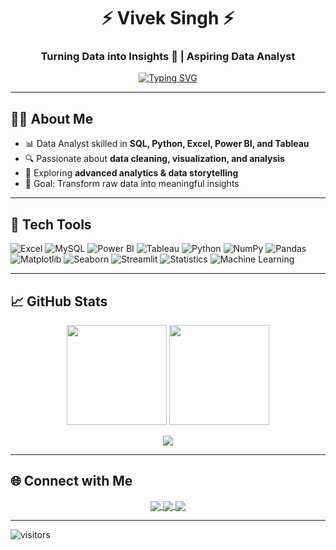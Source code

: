 <h1 align="center">⚡ Vivek Singh ⚡</h1>
<h3 align="center">Turning Data into Insights 🚀 | Aspiring Data Analyst</h3>

<div align="center">

[![Typing SVG](https://readme-typing-svg.herokuapp.com?font=Fira+Code&size=22&pause=1000&color=00eaff&center=true&vCenter=true&width=550&lines=Data+Analyst;Excel+%7C+SQL+%7C+Power+BI+%7C+Tableau+%7C+Python;LeetCode+SQL+50+Challenge+🔥;Lifelong+Learner+📊)](https://git.io/typing-svg)

</div>

---

## 👨‍💻 About Me
- 📊 Data Analyst skilled in **SQL, Python, Excel, Power BI, and Tableau**
- 🔍 Passionate about **data cleaning, visualization, and analysis**
- 🌱 Exploring **advanced analytics & data storytelling**
- 🎯 Goal: Transform raw data into meaningful insights

---

## 🎨 Tech Tools  

![Excel](https://img.shields.io/badge/Excel-217346?style=for-the-badge&logo=microsoft-excel&logoColor=white)
![MySQL](https://img.shields.io/badge/MySQL-4479A1?style=for-the-badge&logo=mysql&logoColor=white)
![Power BI](https://img.shields.io/badge/PowerBI-FFB900?style=for-the-badge&logo=powerbi&logoColor=black)
![Tableau](https://img.shields.io/badge/Tableau-FF6F61?style=for-the-badge&logo=tableau&logoColor=white)
![Python](https://img.shields.io/badge/Python-FFD43B?style=for-the-badge&logo=python&logoColor=blue)
![NumPy](https://img.shields.io/badge/Numpy-013243?style=for-the-badge&logo=numpy&logoColor=white)
![Pandas](https://img.shields.io/badge/Pandas-150458?style=for-the-badge&logo=pandas&logoColor=white)
![Matplotlib](https://img.shields.io/badge/Matplotlib-11557c?style=for-the-badge&logo=plotly&logoColor=white)
![Seaborn](https://img.shields.io/badge/Seaborn-45b8d8?style=for-the-badge&logo=plotly&logoColor=white)
![Streamlit](https://img.shields.io/badge/Streamlit-FF4B4B?style=for-the-badge&logo=streamlit&logoColor=white)
![Statistics](https://img.shields.io/badge/Statistics-8A2BE2?style=for-the-badge&logo=apache-spark&logoColor=white)
![Machine Learning](https://img.shields.io/badge/Machine%20Learning-FF6F00?style=for-the-badge&logo=tensorflow&logoColor=white)

---

## 📈 GitHub Stats  
<p align="center">
  <img src="https://github-readme-stats.vercel.app/api?username=viveksingh052&show_icons=true&theme=radical&hide_border=true" height="160"/>
  <img src="https://github-readme-streak-stats.herokuapp.com/?user=viveksingh052&theme=neon-dark&hide_border=true" height="160"/>
</p>

<p align="center">
  <img src="https://github-readme-activity-graph.vercel.app/graph?username=viveksingh052&custom_title=🚀%20Commit%20Journey%20🚀&hide=issues,prs&area=true&line=ff007f&point=ffffff&title_color=ff007f&color=ff007f&bg_color=000000"/>
</p>

---

## 🌐 Connect with Me  
<p align="center">
<a href="[https://www.linkedin.com/in/viveksingh052/](https://www.linkedin.com/in/viveksingh52/)" target="blank">
  <img align="center" src="https://img.shields.io/badge/LinkedIn-0077B5?style=for-the-badge&logo=linkedin&logoColor=white" />
</a>
<a href="mailto:viveksingh052@gmail.com" target="blank">
  <img align="center" src="https://img.shields.io/badge/Gmail-D14836?style=for-the-badge&logo=gmail&logoColor=white" />
</a>
<a href="https://leetcode.com/u/Vivek0052/" target="blank">
  <img align="center" src="https://img.shields.io/badge/LeetCode-FFA116?style=for-the-badge&logo=leetcode&logoColor=black" />
</a>
</p>

---

![visitors](https://visitor-badge.laobi.icu/badge?page_id=viveksingh052)
